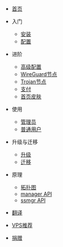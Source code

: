 * [首页](/home)

* 入门
  * [安装](/install)
  * [配置](/config)

* 进阶
  * [高级配置](/advanced)
  * [WireGuard节点](/wireguard)
  * [Trojan节点](/trojan)
  * [支付](/pay)
  * [首页皮肤](/skin)

* 使用
  * [管理员](/admin)
  * [普通用户](/user)

* 升级与迁移
  * [升级](/upgrade)
  * [迁移](/transfer)

* 原理
  * [拓扑图](/topological)
  * [manager API](/managerapi)
  * [ssmgr API](/ssmgrapi)

* [翻译](/translate)
* [VPS推荐](/vps)
* [捐赠](/donate)